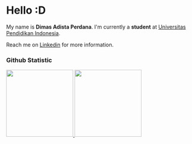 # Hello :D

My name is **Dimas Adista Perdana**. I'm currently a **student** at [Universitas Pendidikan Indonesia](https://www.upi.edu/).<br>

Reach me on [Linkedin](www.linkedin.com/in/dimas-adista-perdana/) for more information.

### Github Statistic
<p align="left">
<a href="https://github.com/penuliscode">
  <img height="180em" src="https://github-readme-stats-eight-theta.vercel.app/api?username=penuliscode&show_icons=true&theme=algolia&include_all_commits=true&count_private=true"/>
  <img height="180em" src="https://github-readme-stats-eight-theta.vercel.app/api/top-langs/?username=penuliscode&layout=compact&layout=compact&theme=algolia"/>
</a>
</p>
